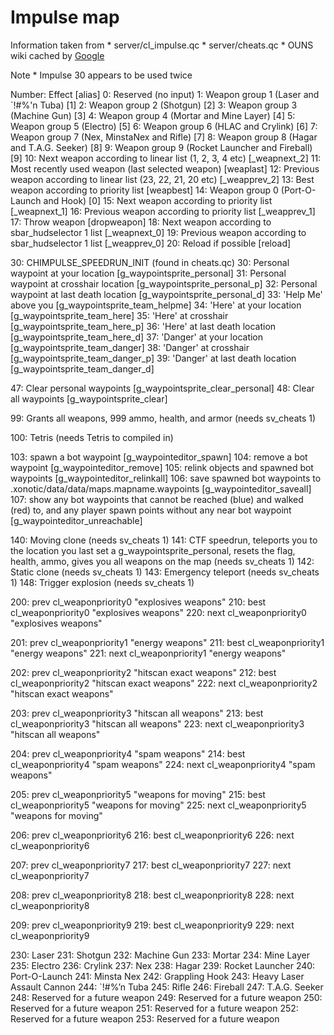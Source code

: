 Impulse map
===========

Information taken from
\* server/cl\_impulse.qc
\* server/cheats.qc
\* OUNS wiki cached by [Google](http://webcache.googleusercontent.com/search?q=cache:V24C1sh8RQMJ:ouns.nexuizninjaz.com/tech:impulse+nexuiz+impulse+list&cd=1&hl=en&ct=clnk&gl=uk&client=opera&source=www.google.co.uk)

Note
\* Impulse 30 appears to be used twice

Number: Effect [alias]
0: Reserved (no input)
1: Weapon group 1 (Laser and `!#%'n Tuba) [1]
2: Weapon group 2 (Shotgun) [2]
3: Weapon group 3 (Machine Gun) [3]
4: Weapon group 4 (Mortar and Mine Layer) [4]
5: Weapon group 5 (Electro) [5]
6: Weapon group 6 (HLAC and Crylink) [6]
7: Weapon group 7 (Nex, MinstaNex and Rifle) [7]
8: Weapon group 8 (Hagar and T.A.G. Seeker) [8]
9: Weapon group 9 (Rocket Launcher and Fireball) [9]
10: Next weapon according to linear list (1, 2, 3, 4 etc) [_weapnext_2]
11: Most recently used weapon (last selected weapon) [weaplast]
12: Previous weapon according to linear list (23, 22, 21, 20 etc) [_weapprev_2]
13: Best weapon according to priority list [weapbest]
14: Weapon group 0 (Port-O-Launch and Hook) [0]
15: Next weapon according to priority list [_weapnext_1]
16: Previous weapon according to priority list [_weapprev_1]
17: Throw weapon [dropweapon]
18: Next weapon according to sbar_hudselector 1 list [_weapnext_0]
19: Previous weapon according to sbar_hudselector 1 list [_weapprev_0]
20: Reload if possible [reload]

30: CHIMPULSE_SPEEDRUN_INIT (found in cheats.qc)
30: Personal waypoint at your location [g_waypointsprite_personal]
31: Personal waypoint at crosshair location [g_waypointsprite_personal_p]
32: Personal waypoint at last death location [g_waypointsprite_personal_d]
33: 'Help Me' above you [g_waypointsprite_team_helpme]
34: 'Here' at your location [g_waypointsprite_team_here]
35: 'Here' at crosshair [g_waypointsprite_team_here_p]
36: 'Here' at last death location [g_waypointsprite_team_here_d]
37: 'Danger' at your location [g_waypointsprite_team_danger]
38: 'Danger' at crosshair [g_waypointsprite_team_danger_p]
39: 'Danger' at last death location [g_waypointsprite_team_danger_d]

47: Clear personal waypoints [g_waypointsprite_clear_personal]
48: Clear all waypoints [g_waypointsprite_clear]


99: Grants all weapons, 999 ammo, health, and armor (needs sv_cheats 1)

100: Tetris (needs Tetris to compiled in)

103: spawn a bot waypoint [g_waypointeditor_spawn]
104: remove a bot waypoint [g_waypointeditor_remove]
105: relink objects and spawned bot waypoints [g_waypointeditor_relinkall]
106: save spawned bot waypoints to .xonotic/data/data/maps.mapname.waypoints [g_waypointeditor_saveall]
107: show any bot waypoints that cannot be reached (blue) and walked (red) to, and any player spawn points without any near bot waypoint [g_waypointeditor_unreachable]

140: Moving clone (needs sv_cheats 1)
141: CTF speedrun, teleports you to the location you last set a g_waypointsprite_personal, resets the flag, health, ammo, gives you all weapons on the map (needs sv_cheats 1)
142: Static clone (needs sv_cheats 1)
143: Emergency teleport (needs sv_cheats 1)
148: Trigger explosion (needs sv_cheats 1)

200: prev cl_weaponpriority0 "explosives weapons"
210: best cl_weaponpriority0 "explosives weapons"
220: next cl_weaponpriority0 "explosives weapons"

201: prev cl_weaponpriority1 "energy weapons"
211: best cl_weaponpriority1 "energy weapons"
221: next cl_weaponpriority1 "energy weapons"

202: prev cl_weaponpriority2 "hitscan exact weapons"
212: best cl_weaponpriority2 "hitscan exact weapons"
222: next cl_weaponpriority2 "hitscan exact weapons"

203: prev cl_weaponpriority3 "hitscan all weapons"
213: best cl_weaponpriority3 "hitscan all weapons"
223: next cl_weaponpriority3 "hitscan all weapons"

204: prev cl_weaponpriority4 "spam weapons"
214: best cl_weaponpriority4 "spam weapons"
224: next cl_weaponpriority4 "spam weapons"

205: prev cl_weaponpriority5 "weapons for moving"
215: best cl_weaponpriority5 "weapons for moving"
225: next cl_weaponpriority5 "weapons for moving"

206: prev cl_weaponpriority6
216: best cl_weaponpriority6
226: next cl_weaponpriority6

207: prev cl_weaponpriority7
217: best cl_weaponpriority7
227: next cl_weaponpriority7

208: prev cl_weaponpriority8
218: best cl_weaponpriority8
228: next cl_weaponpriority8

209: prev cl_weaponpriority9
219: best cl_weaponpriority9
229: next cl_weaponpriority9

230: Laser
231: Shotgun
232: Machine Gun
233: Mortar
234: Mine Layer
235: Electro
236: Crylink
237: Nex
238: Hagar
239: Rocket Launcher
240: Port-O-Launch
241: Minsta Nex
242: Grappling Hook
243: Heavy Laser Assault Cannon
244: `!\#%’n Tuba
245: Rifle
246: Fireball
247: T.A.G. Seeker
248: Reserved for a future weapon
249: Reserved for a future weapon
250: Reserved for a future weapon
251: Reserved for a future weapon
252: Reserved for a future weapon
253: Reserved for a future weapon
